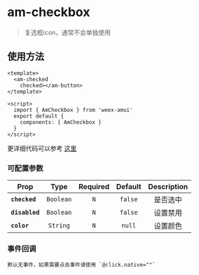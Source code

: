 # am-checkbox

> 复选框icon，通常不会单独使用

## 使用方法 

```vue
<template>
  <am-checked
    checked></am-button>
</template>

<script>
  import { AmCheckbox } from 'weex-amui'
  export default {
    components: { AmCheckbox }
  }
</script>

```
更详细代码可以参考 [这里](https://github.com/HMingHe/weex-amui/blob/master/example/checkbox/index.vue)

### 可配置参数
| Prop	 | Type | Required | Default | Description |
| ---- |:----:|:---:|:-------:|:----------:|
| **`checked`** | `Boolean` | `N` | `false` | 是否选中 |
| **`disabled`** | `Boolean` | `N` | `false` | 设置禁用 |
| **`color`** | `String` | `N` | `null` | 设置颜色 |


### 事件回调
```
默认无事件，如果需要点击事件请使用 `@click.native=""`
```
